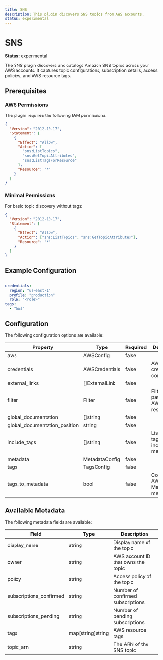 ```yaml
---
title: SNS
description: This plugin discovers SNS topics from AWS accounts.
status: experimental
---
```


# SNS

**Status:** experimental

The SNS plugin discovers and catalogs Amazon SNS topics across your AWS accounts. It captures topic configurations, subscription details, access policies, and AWS resource tags.

## Prerequisites

### AWS Permissions

The plugin requires the following IAM permissions:

```json
{
  "Version": "2012-10-17",
  "Statement": [
    {
      "Effect": "Allow",
      "Action": [
        "sns:ListTopics",
        "sns:GetTopicAttributes",
        "sns:ListTagsForResource"
      ],
      "Resource": "*"
    }
  ]
}
```

### Minimal Permissions

For basic topic discovery without tags:

```json
{
  "Version": "2012-10-17",
  "Statement": [
    {
      "Effect": "Allow",
      "Action": ["sns:ListTopics", "sns:GetTopicAttributes"],
      "Resource": "*"
    }
  ]
}
```


## Example Configuration

```yaml

credentials:
  region: "us-east-1"
  profile: "production"
  role: "<role>"
tags:
  - "aws"

```

## Configuration
The following configuration options are available:

| Property | Type | Required | Description |
|----------|------|----------|-------------|
| aws | AWSConfig | false |  |
| credentials | AWSCredentials | false | AWS credentials configuration |
| external_links | []ExternalLink | false |  |
| filter | Filter | false | Filter patterns for AWS resources |
| global_documentation | []string | false |  |
| global_documentation_position | string | false |  |
| include_tags | []string | false | List of AWS tags to include as metadata |
| metadata | MetadataConfig | false |  |
| tags | TagsConfig | false |  |
| tags_to_metadata | bool | false | Convert AWS tags to Marmot metadata |

## Available Metadata

The following metadata fields are available:

| Field | Type | Description |
|-------|------|-------------|
| display_name | string | Display name of the topic |
| owner | string | AWS account ID that owns the topic |
| policy | string | Access policy of the topic |
| subscriptions_confirmed | string | Number of confirmed subscriptions |
| subscriptions_pending | string | Number of pending subscriptions |
| tags | map[string]string | AWS resource tags |
| topic_arn | string | The ARN of the SNS topic |